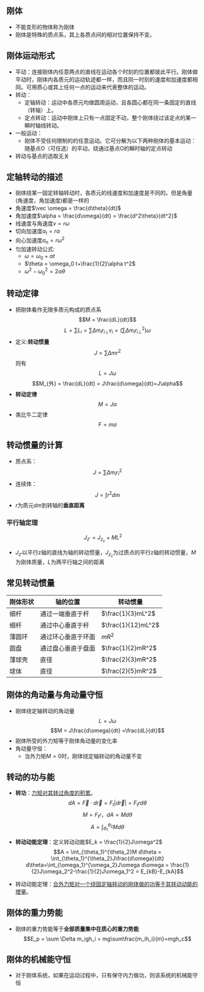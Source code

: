 
## 刚体

- 不能变形的物体称为刚体
- 刚体是特殊的质点系，其上各质点间的相对位置保持不变。

## 刚体运动形式

- 平动：连接刚体内任意两点的直线在运动各个时刻的位置都彼此平行。刚体做平动时，刚体内各质元的运动轨迹都一样，而且同一时刻的速度和加速度都相同。可用质心或其上任何一点的运动来代表整体的运动。
- 转动：
	- 定轴转动：运动中各质元均做圆周运动，且各圆心都在同一条固定的直线（转轴）上。
	- 定点转动：运动中刚体上只有一点固定不动，整个刚体绕过该定点的某一瞬时轴线转动。
- 一般运动：
	- 刚体不受任何限制的的任意运动。它可分解为以下两种刚体的基本运动：随基点O（可任选）的平动，绕通过基点O的瞬时轴的定点转动
- 转动与基点的选取无关

## 定轴转动的描述

- 刚体绕某一固定转轴转动时，各质元的线速度和加速度是不同的。但是角量(角速度，角加速度)都是一样的
- 角速度$\vec \omega = \frac{d\theta}{dt}$
- 角加速度$\alpha = \frac{d\omega}{dt} = \frac{d^2\theta}{dt^2}$
- 线速度与角速度$v=r\omega$
- 切向加速度$a_t = r\alpha$
- 向心加速度$a_n = r\omega^2$
- 匀加速转动公式:
	- $\omega = \omega_0 +\alpha t$
	- $\theta = \omega_0 t+\frac{1}{2}\alpha t^2$
	- $\omega^2 - \omega_0^2 = 2\alpha\theta$

## 转动定律

- 把刚体看作无限多质元构成的质点系
$$M = \frac{dL}{dt}$$
$$L=\sum L_i=\sum \Delta m_ir_{i{\bot}}v_i = (\sum \Delta m_ir_{i\bot}^2)\omega$$
- 定义:**转动惯量**$$J = \sum \Delta mr^2$$
则有
$$L = J\omega$$
$$M_{外} = \frac{dL}{dt} = J\frac{d\omega}{dt}=J\alpha$$
- **转动定律**
$$M = J\alpha$$
- 类比牛二定律
$$F=ma$$

## 转动惯量的计算

- 质点系：
$$J = \sum \Delta m_i r_i^2$$
- 连续体：
$$J = \int r^2 dm $$
- $r$为质元$dm$到转轴的**垂直距离**

### 平行轴定理

$$J_{z'} = J_{z_c}+ML^2$$

- $J_{z'}$以平行z轴的直线为轴的转动惯量，$J_{z_c}$为过质点的平行z轴的转动惯量，$M$为刚体质量，$L$为两平行轴之间的距离

## 常见转动惯量

| 刚体形状 | 轴的位置      | 转动惯量               |
| ---- | --------- | ------------------ |
| 细杆   | 通过一端垂直于杆  | $\frac{1}{3}mL^2$  |
| 细杆   | 通过中心垂直于杆  | $\frac{1}{12}mL^2$ |
| 薄圆环  | 通过环心垂直于环面 | $mR^2$             |
| 圆盘   | 通过盘心垂直于盘面 | $\frac{1}{2}mR^2$  |
| 薄球壳  | 直径        | $\frac{2}{3}mR^2$  |
| 球体   | 直径        | $\frac{2}{5}mR^2$  |

## 刚体的角动量与角动量守恒

- 刚体绕定轴转动的角动量
$$L = J\omega$$
$$M = J\frac{d\omega}{dt} =\frac{dL}{dt}$$
- 刚体所受的外力矩等于刚体角动量的变化率
- 角动量守恒：
	- 当外力矩$M=0$时，刚体绕定轴转动的角动量不变

## 转动的功与能

- **转功**：<u>力矩对其转过角度的积累</u>。
$$dA = \vec F\cdot d\vec r = F_t|d\vec r| = F_trd\theta$$
$$M=F_tr，dA = Md\theta$$
$$A = \int_{\theta_1}^{\theta_2}M d\theta $$

- **转动动能定理**：定义转动动能$E_k = \frac{1}{2}J\omega^2$
$$A = \int_{\theta_1}^{\theta_2}M d\theta  = \int_{\theta_1}^{\theta_2}J\frac{d\omega}{dt} d\theta=\int_{\omega_1}^{\omega_2}J\omega d\omega = \frac{1}{2}J\omega_2^2-\frac{1}{2}J\omega_1^2 = E_{kB}-E_{kA}$$
- 转动动能定理：<u>合外力矩对一个绕固定轴转动的刚体做的功等于其转动动能的增量</u>。

## 刚体的重力势能

- 刚体的重力势能等于**全部质量集中在质心的重力势能**
$$E_p = \sum \Delta m_igh_i = mg\sum\frac{m_ih_i}{m}=mgh_c$$

## 刚体的机械能守恒

- 对于刚体系统，如果在运动过程中，只有保守内力做功，则该系统的机械能守恒
